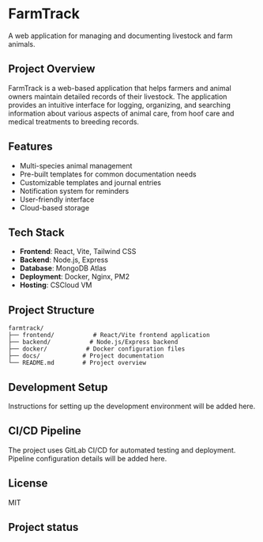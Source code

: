 # FarmTrack

A web application for managing and documenting livestock and farm animals.

## Project Overview

FarmTrack is a web-based application that helps farmers and animal owners maintain detailed records of their livestock. The application provides an intuitive interface for logging, organizing, and searching information about various aspects of animal care, from hoof care and medical treatments to breeding records.

## Features

- Multi-species animal management
- Pre-built templates for common documentation needs
- Customizable templates and journal entries
- Notification system for reminders
- User-friendly interface
- Cloud-based storage

## Tech Stack

- **Frontend**: React, Vite, Tailwind CSS
- **Backend**: Node.js, Express
- **Database**: MongoDB Atlas
- **Deployment**: Docker, Nginx, PM2
- **Hosting**: CSCloud VM

## Project Structure

```
farmtrack/
├── frontend/           # React/Vite frontend application
├── backend/           # Node.js/Express backend
├── docker/           # Docker configuration files
├── docs/            # Project documentation
└── README.md        # Project overview
```

## Development Setup

Instructions for setting up the development environment will be added here.

## CI/CD Pipeline

The project uses GitLab CI/CD for automated testing and deployment. Pipeline configuration details will be added here.

## License
MIT

## Project status
